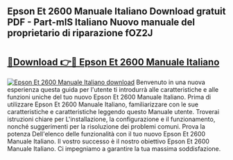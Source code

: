 ## Epson Et 2600 Manuale Italiano Download gratuit PDF - Part-mlS Italiano Nuovo manuale del proprietario di riparazione fOZ2J

# <h2><a href="http://dfcr3f.blite.top/?on=Epson+Et+2600+Manuale+Italiano">🔗Download 👉🔴 Epson Et 2600 Manuale Italiano</a></h2>

[![Epson Et 2600 Manuale Italiano download](https://i.imgur.com/lujVjoI.png)](http://dfcr3f.blite.top/?on=Epson+Et+2600+Manuale+Italiano)
Benvenuto in una nuova esperienza questa guida per l'utente ti introdurrà alle caratteristiche e alle funzioni uniche del tuo nuovo Epson Et 2600 Manuale Italiano. Prima di utilizzare Epson Et 2600 Manuale Italiano, familiarizzare con le sue caratteristiche e caratteristiche leggendo questo Manuale utente. Troverai istruzioni chiare per L'installazione, la configurazione e il funzionamento, nonché suggerimenti per la risoluzione dei problemi comuni. Prova la potenza Dell'elenco delle funzionalità con il tuo nuovo Epson Et 2600 Manuale Italiano. Il vostro successo è il nostro obiettivo Epson Et 2600 Manuale Italiano. Ci impegniamo a garantire la tua massima soddisfazione.
